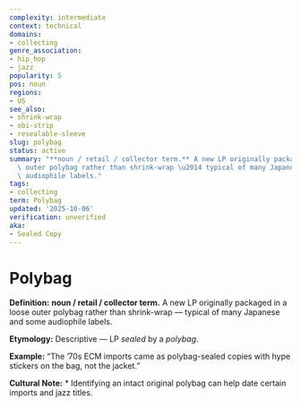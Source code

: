 ```yaml
---
complexity: intermediate
context: technical
domains:
- collecting
genre_association:
- hip_hop
- jazz
popularity: 5
pos: noun
regions:
- US
see_also:
- shrink-wrap
- obi-strip
- resealable-sleeve
slug: polybag
status: active
summary: "**noun / retail / collector term.** A new LP originally packaged in a loose\
  \ outer polybag rather than shrink-wrap \u2014 typical of many Japanese and some\
  \ audiophile labels."
tags:
- collecting
term: Polybag
updated: '2025-10-06'
verification: unverified
aka:
- Sealed Copy
---
```


# Polybag

**Definition:** **noun / retail / collector term.** A new LP originally packaged in a loose outer polybag rather than shrink-wrap — typical of many Japanese and some audiophile labels.

**Etymology:** Descriptive — LP *sealed* by a *polybag*.

**Example:** “The ’70s ECM imports came as polybag-sealed copies with hype stickers on the bag, not the jacket.”

**Cultural Note:** * Identifying an intact original polybag can help date certain imports and jazz titles.

